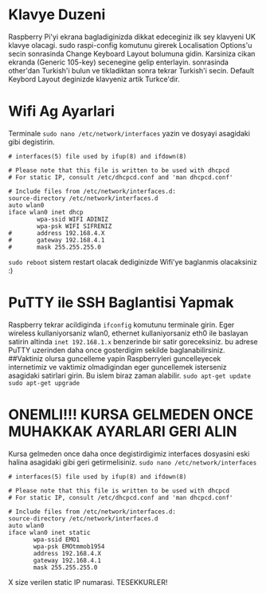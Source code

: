# Klavye Duzeni
Raspberry Pi'yi ekrana bagladiginizda dikkat edeceginiz ilk sey klavyeni UK klavye olacagi. 
sudo raspi-config
komutunu girerek Localisation Options'u secin sonrasinda Change Keyboard Layout bolumuna gidin. Karsiniza cikan ekranda (Generic 105-key)
secenegine gelip enterlayin. sonrasinda other'dan Turkish'i bulun ve tikladiktan sonra tekrar Turkish'i secin. Default Keybord
Layout deginizde klavyeniz artik Turkce'dir.

# Wifi Ag Ayarlari
Terminale 
```sudo nano /etc/network/interfaces```
yazin ve dosyayi asagidaki gibi degistirin.
```
# interfaces(5) file used by ifup(8) and ifdown(8)

# Please note that this file is written to be used with dhcpcd
# For static IP, consult /etc/dhcpcd.conf and 'man dhcpcd.conf'

# Include files from /etc/network/interfaces.d:
source-directory /etc/network/interfaces.d
auto wlan0
iface wlan0 inet dhcp
        wpa-ssid WIFI ADINIZ
        wpa-psk WIFI SIFRENIZ
#       address 192.168.4.X
#       gateway 192.168.4.1
#       mask 255.255.255.0
```
`sudo reboot` sistem restart olacak dediginizde Wifi'ye baglanmis olacaksiniz :)

# PuTTY ile SSH Baglantisi Yapmak
Raspberry tekrar acildiginda
```ifconfig```
komutunu terminale girin. Eger wireless kullaniyorsaniz wlan0, ethernet kullaniyorsaniz eth0 ile baslayan satirin altinda `inet 192.168.1.x` benzerinde bir satir goreceksiniz. bu adrese PuTTY uzerinden daha once gosterdigim sekilde baglanabilirsiniz.
##Vaktiniz olursa guncelleme yapin
Raspberryleri guncelleyecek internetimiz ve vaktimiz olmadigindan eger guncellemek isterseniz asagidaki satirlari girin. Bu islem biraz zaman alabilir.
`sudo apt-get update`
`sudo apt-get upgrade`
# ONEMLI!!! KURSA GELMEDEN ONCE MUHAKKAK AYARLARI GERI ALIN
Kursa gelmeden once daha once degistirdigimiz interfaces dosyasini eski halina asagidaki gibi geri getirmelisiniz.
```sudo nano /etc/network/interfaces```
```
# interfaces(5) file used by ifup(8) and ifdown(8)

# Please note that this file is written to be used with dhcpcd
# For static IP, consult /etc/dhcpcd.conf and 'man dhcpcd.conf'

# Include files from /etc/network/interfaces.d:
source-directory /etc/network/interfaces.d
auto wlan0
iface wlan0 inet static
       wpa-ssid EMO1
       wpa-psk EMOtmmob1954
       address 192.168.4.X
       gateway 192.168.4.1
       mask 255.255.255.0
```
X size verilen static IP numarasi.
TESEKKURLER!
